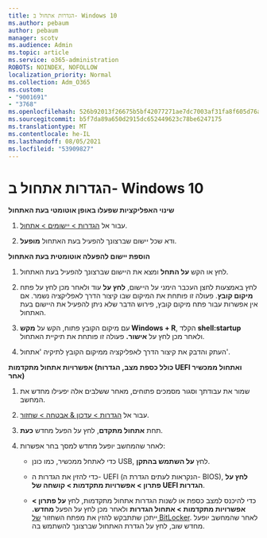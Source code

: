 ```yaml
---
title: הגדרות אתחול ב- Windows 10
ms.author: pebaum
author: pebaum
manager: scotv
ms.audience: Admin
ms.topic: article
ms.service: o365-administration
ROBOTS: NOINDEX, NOFOLLOW
localization_priority: Normal
ms.collection: Adm_O365
ms.custom:
- "9001691"
- "3768"
ms.openlocfilehash: 526b92013f26675b5bf42077271ae7dc7003af31fa8f605d76aea92e0ccabfa1
ms.sourcegitcommit: b5f7da89a650d2915dc652449623c78be6247175
ms.translationtype: MT
ms.contentlocale: he-IL
ms.lasthandoff: 08/05/2021
ms.locfileid: "53909827"
---
```

# <a name="startup-settings-in-windows-10"></a>הגדרות אתחול ב- Windows 10

**שינוי האפליקציות שפעלו באופן אוטומטי בעת האתחול**

1. עבור אל [הגדרות > יישומים > אתחול](ms-settings:startupapps?activationSource=GetHelp).

2. ודא שכל יישום שברצונך להפעיל בעת האתחול **מופעל**.

**הוספת יישום להפעלה אוטומטית בעת האתחול**

1. לחץ או הקש **על התחל** ומצא את היישום שברצונך להפעיל בעת האתחול.

2. לחץ באמצעות לחצן העכבר הימני על היישום, **לחץ על** עוד ולאחר מכן לחץ על פתח **מיקום קובץ**. פעולה זו פותחת את המיקום שבו קיצור הדרך לאפליקציה נשמר. אם אין אפשרות עבור פתח מיקום קובץ, פירוש הדבר שלא ניתן להפעיל את היישום בעת האתחול.

3. עם מיקום הקובץ פתוח, הקש על **מקש Windows + R**, הקלד **shell:startup** ולאחר מכן לחץ על **אישור.** פעולה זו פותחת את תיקיית האתחול.

4. העתק והדבק את קיצור הדרך לאפליקציה ממיקום הקובץ לתיקיה 'אתחול'.

**אפשרויות אתחול מתקדמות (כולל כספת מצב, הגדרות UEFI ואתחול ממכשיר אחר)**

1. שמור את עבודתך וסגור מסמכים פתוחים, מאחר ששלבים אלה יפעילו מחדש את המחשב.

2. עבור אל [הגדרות > עדכון & אבטחה > שחזור](ms-settings:recovery?activationSource=GetHelp).

3. תחת **אתחול מתקדם**, לחץ על הפעל מחדש **כעת**. 

4. לאחר שהמחשב יופעל מחדש למסך בחר אפשרות:

    - כדי לאתחל ממכשיר, כמו כונן USB, לחץ **על השתמש בהתקן**.

    - כדי להזין את הגדרות ה- UEFI (הנקראות לעתים הגדרת ה- BIOS), **לחץ על פתרון > אפשרויות מתקדמות > קושחה של UEFI הגדרות**. 

    - כדי להיכנס למצב כספת או לשנות הגדרות אתחול מתקדמות, לחץ **על פתרון > אפשרויות מתקדמות > אתחול הגדרות** ולאחר מכן לחץ על הפעל **מחדש.** ייתכן שתתבקש להזין את מפתח השחזור [של BitLocker](https://support.microsoft.com/help/4026181/windows-10-find-my-bitlocker-recovery-key). לאחר שהמחשב יופעל מחדש שוב, לחץ על הגדרת האתחול שברצונך להשתמש בה.